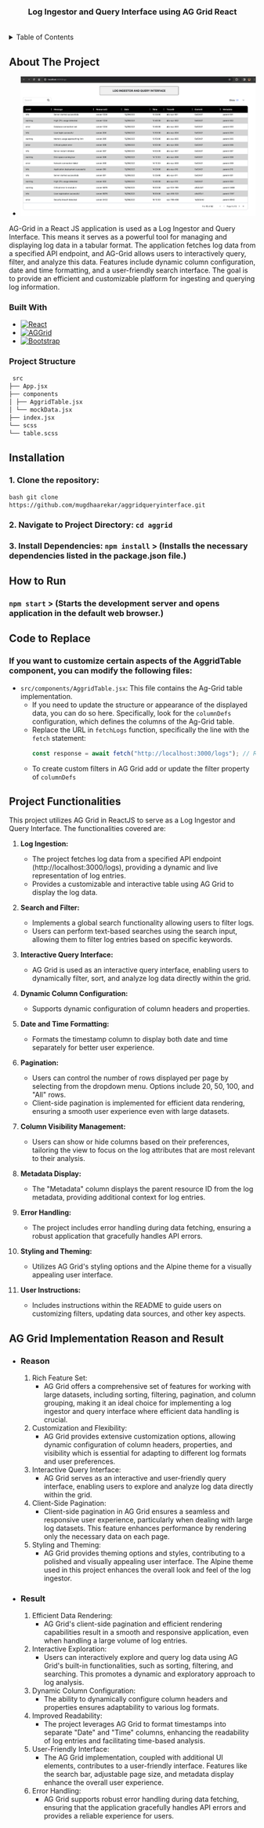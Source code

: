 <h3 align="center">Log Ingestor and Query Interface using AG Grid React</h3>

<br />
<div align="center">
  <a href="https://github.com/mugdhaarekar/aggridqueryinterface">
  </a>
</div>

<!-- TABLE OF CONTENTS -->
<details>
  <summary>Table of Contents</summary>
  <ol>
    <li>
      <a href="#about-the-project">About The Project</a>
      <ul>
        <li><a href="#built-with">Built With</a></li>
          <li>
      <a href="#project-structure">Project Structure</a>
    </li>
      </ul>
    </li>
    <li><a href="#installation">Installation</a></li>
    <li><a href="#how-to-run">How to Run</a></li>
    <li><a href="#code-to-replace">Code to Replace</a></li>
    <li><a href="#project-functionalities">Project Functionalities</a></li>
    <li><a href="#ag-grid-implementation-reason-and-result">AG Grid Implementation Reason and Result</a>
       <ul>
         <li><a href="#reason">Reason</a></li>
          <li><a href="#result">Result</a></li>
    </li>
  </ol>
</details>

<!-- ABOUT THE PROJECT -->

## About The Project

- [![Product Name Screen Shot][product-screenshot]](https://example.com)

AG-Grid in a React JS application is used as a Log Ingestor and Query Interface. This means it serves as a powerful tool for managing and displaying log data in a tabular format. The application fetches log data from a specified API endpoint, and AG-Grid allows users to interactively query, filter, and analyze this data. Features include dynamic column configuration, date and time formatting, and a user-friendly search interface. The goal is to provide an efficient and customizable platform for ingesting and querying log information.

### Built With

- [![React][React.js]][React-url]
- [![AGGrid][AGGrid.com]][AGGrid-url]
- [![Bootstrap][Bootstrap.com]][Bootstrap-url]

### Project Structure

```
 src
├── App.jsx
├── components
│ ├── AggridTable.jsx
│ └── mockData.jsx
├── index.jsx
└── scss
└── table.scss

```

## Installation

### 1. Clone the repository:

    bash git clone https://github.com/mugdhaarekar/aggridqueryinterface.git

### 2. Navigate to Project Directory: `cd aggrid`

### 3. Install Dependencies: `npm install` > (Installs the necessary dependencies listed in the package.json file.)

## How to Run

### `npm start` > (Starts the development server and opens application in the default web browser.)

## Code to Replace

### If you want to customize certain aspects of the AggridTable component, you can modify the following files:

- `src/components/AggridTable.jsx`: This file contains the Ag-Grid table implementation.
  - If you need to update the structure or appearance of the displayed data, you can do so here. Specifically, look for the `columnDefs` configuration, which defines the columns of the Ag-Grid table.
  - Replace the URL in `fetchLogs` function, specifically the line with the `fetch` statement:
    ```jsx
    const response = await fetch("http://localhost:3000/logs"); // Replace this with your URL
    ```
  - To create custom filters in AG Grid add or update the filter property of `columnDefs`

## Project Functionalities

This project utilizes AG Grid in ReactJS to serve as a Log Ingestor and Query Interface. The functionalities covered are:

1. **Log Ingestion:**

   - The project fetches log data from a specified API endpoint (http://localhost:3000/logs), providing a dynamic and live representation of log entries.
   - Provides a customizable and interactive table using AG Grid to display the log data.

2. **Search and Filter:**

   - Implements a global search functionality allowing users to filter logs.
   - Users can perform text-based searches using the search input, allowing them to filter log entries based on specific keywords.

3. **Interactive Query Interface:**

   - AG Grid is used as an interactive query interface, enabling users to dynamically filter, sort, and analyze log data directly within the grid.

4. **Dynamic Column Configuration:**

   - Supports dynamic configuration of column headers and properties.

5. **Date and Time Formatting:**

   - Formats the timestamp column to display both date and time separately for better user experience.

6. **Pagination:**

   - Users can control the number of rows displayed per page by selecting from the dropdown menu. Options include 20, 50, 100, and "All" rows.
   - Client-side pagination is implemented for efficient data rendering, ensuring a smooth user experience even with large datasets.

7. **Column Visibility Management:**

   - Users can show or hide columns based on their preferences, tailoring the view to focus on the log attributes that are most relevant to their analysis.

8. **Metadata Display:**

   - The "Metadata" column displays the parent resource ID from the log metadata, providing additional context for log entries.

9. **Error Handling:**

   - The project includes error handling during data fetching, ensuring a robust application that gracefully handles API errors.

10. **Styling and Theming:**

    - Utilizes AG Grid's styling options and the Alpine theme for a visually appealing user interface.

11. **User Instructions:**
    - Includes instructions within the README to guide users on customizing filters, updating data sources, and other key aspects.

## AG Grid Implementation Reason and Result

- ### Reason

  1. Rich Feature Set:
     - AG Grid offers a comprehensive set of features for working with large datasets, including sorting, filtering, pagination, and column grouping, making it an ideal choice for implementing a log ingestor and query interface where efficient data handling is crucial.
  2. Customization and Flexibility:
     - AG Grid provides extensive customization options, allowing dynamic configuration of column headers, properties, and visibility which is essential for adapting to different log formats and user preferences.
  3. Interactive Query Interface:
     - AG Grid serves as an interactive and user-friendly query interface, enabling users to explore and analyze log data directly within the grid.
  4. Client-Side Pagination:
     - Client-side pagination in AG Grid ensures a seamless and responsive user experience, particularly when dealing with large log datasets. This feature enhances performance by rendering only the necessary data on each page.
  5. Styling and Theming:
     - AG Grid provides theming options and styles, contributing to a polished and visually appealing user interface. The Alpine theme used in this project enhances the overall look and feel of the log ingestor.

- ### Result

  1. Efficient Data Rendering:
     - AG Grid's client-side pagination and efficient rendering capabilities result in a smooth and responsive application, even when handling a large volume of log entries.
  2. Interactive Exploration:
     - Users can interactively explore and query log data using AG Grid's built-in functionalities, such as sorting, filtering, and searching. This promotes a dynamic and exploratory approach to log analysis.
  3. Dynamic Column Configuration:
     - The ability to dynamically configure column headers and properties ensures adaptability to various log formats.
  4. Improved Readability:
     - The project leverages AG Grid to format timestamps into separate "Date" and "Time" columns, enhancing the readability of log entries and facilitating time-based analysis.
  5. User-Friendly Interface:
     - The AG Grid implementation, coupled with additional UI elements, contributes to a user-friendly interface. Features like the search bar, adjustable page size, and metadata display enhance the overall user experience.
  6. Error Handling:
     - AG Grid supports robust error handling during data fetching, ensuring that the application gracefully handles API errors and provides a reliable experience for users.

<!-- MARKDOWN LINKS & IMAGES -->
<!-- https://www.markdownguide.org/basic-syntax/#reference-style-links -->

[product-screenshot]: images/screenshot.png
[React.js]: https://img.shields.io/badge/React-20232A?style=for-the-badge&logo=react&logoColor=61DAFB
[React-url]: https://reactjs.org/
[Bootstrap.com]: https://img.shields.io/badge/Bootstrap-563D7C?style=for-the-badge&logo=bootstrap&logoColor=white
[Bootstrap-url]: https://getbootstrap.com
[AGGrid.com]: https://img.shields.io/badge/AG_Grid-38903D?style=for-the-badge&logo=ag-grid&logoColor=white
[AGGrid-url]: https://www.ag-grid.com/
